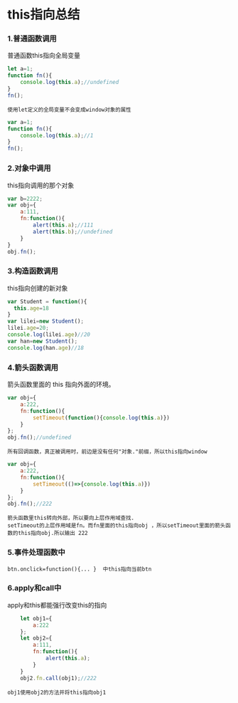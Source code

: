# this指向总结

### 1.普通函数调用

普通函数this指向全局变量

```js
let a=1;
function fn(){
    console.log(this.a);//undefined
}
fn();
```
    使用let定义的全局变量不会变成window对象的属性
    
```js
var a=1;
function fn(){
    console.log(this.a);//1
}
fn();
```

### 2.对象中调用

this指向调用的那个对象

```js
var b=2222;
var obj={
    a:111,
    fn:function(){
        alert(this.a);//111
        alert(this.b);//undefined
    }
}
obj.fn();
```

### 3.构造函数调用

this指向创建的新对象

```js
var Student = function(){
  this.age=18
}
var lilei=new Student();
lilei.age=20;
console.log(lilei.age)//20
var han=new Student();
console.log(han.age)//18
```

### 4.箭头函数调用

箭头函数里面的 this 指向外面的环境。

```js
var obj={
    a:222,
    fn:function(){    
        setTimeout(function(){console.log(this.a)})
    }
};
obj.fn();//undefined
```

    所有回调函数，真正被调用时，前边是没有任何"对象."前缀，所以this指向window
    
```js
var obj={
    a:222,
    fn:function(){    
        setTimeout(()=>{console.log(this.a)})
    }
};
obj.fn();//222
```

    箭头函数里this转向外部，所以要向上层作用域查找.
    setTimeout的上层作用域是fn。而fn里面的this指向obj ，所以setTimeout里面的箭头函数的this指向obj.所以输出 222 
    
### 5.事件处理函数中

    btn.onclick=function(){... }  中this指向当前btn

### 6.apply和call中

apply和this都能强行改变this的指向

```js
    let obj1={
        a:222
    };
    let obj2={
        a:111,
        fn:function(){
            alert(this.a);
        }
    }
    obj2.fn.call(obj1);//222
```
    
    obj1使用obj2的方法并将this指向obj1
